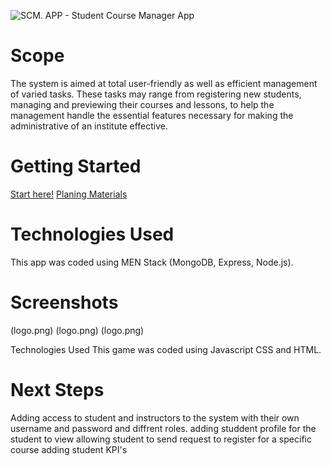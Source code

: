 
![SCM. APP - Student Course Manager App](logo.png)
# Scope
The system is aimed at total user-friendly as well as efficient management of varied tasks. These tasks may range from registering new students, managing and previewing their courses and lessons,  to help the management handle the essential features necessary for making the administrative of an institute effective.

# Getting Started
[Start here!](https://maryamali21.github.io/Student-Course-Manager-App/)
[Planing Materials](https://[https://miro.com/app/board/uXjVKyokqwk=/?share_link_id=132287352484])

# Technologies Used
This app was coded using MEN Stack (MongoDB, Express, Node.js).

# Screenshots
(logo.png)
(logo.png)
(logo.png)

Technologies Used
This game was coded using Javascript CSS and  HTML.

# Next Steps
Adding access to student and instructors to the system with their own username and password and diffrent roles.
adding studdent profile for the student to view 
allowing student to send request to register for a specific course 
adding student KPI's
